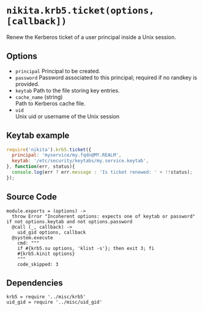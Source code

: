 
# `nikita.krb5.ticket(options, [callback])`

Renew the Kerberos ticket of a user principal inside a Unix session.

## Options

* `principal`
  Principal to be created.
* `password`
  Password associated to this principal; required if no randkey is
  provided.
* `keytab`
  Path to the file storing key entries.
* `cache_name` (string)    
  Path to Kerberos cache file.    
* `uid`    
  Unix uid or username of the Unix session

## Keytab example

```js
require('nikita').krb5.ticket({
  principal: 'myservice/my.fqdn@MY.REALM',
  keytab: '/etc/security/keytabs/my.service.keytab',
}, function(err, status){
  console.log(err ? err.message : 'Is ticket renewed: ' + !!status);
});
```

## Source Code

    module.exports = (options) ->
      throw Error "Incoherent options: expects one of keytab or password" if not options.keytab and not options.password
      @call (_, callback) ->
        uid_gid options, callback
      @system.execute
        cmd: """
        if #{krb5.su options, 'klist -s'}; then exit 3; fi
        #{krb5.kinit options}
        """
        code_skipped: 3
    
## Dependencies

    krb5 = require '../misc/krb5'
    uid_gid = require '../misc/uid_gid'
